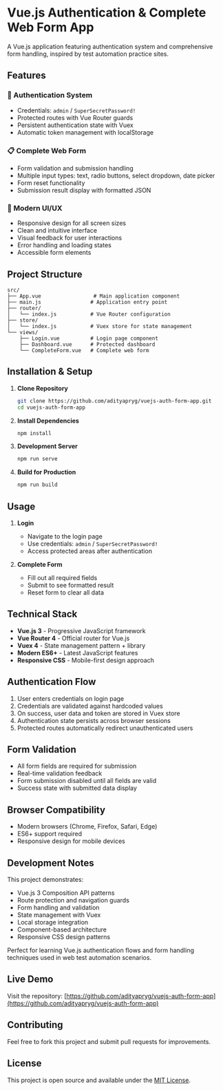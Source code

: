 # Vue.js Authentication & Complete Web Form App

A Vue.js application featuring authentication system and comprehensive form handling, inspired by test automation practice sites.

## Features

### 🔐 Authentication System

- Credentials: `admin` / `SuperSecretPassword!`
- Protected routes with Vue Router guards
- Persistent authentication state with Vuex
- Automatic token management with localStorage

### 📋 Complete Web Form

- Form validation and submission handling
- Multiple input types: text, radio buttons, select dropdown, date picker
- Form reset functionality
- Submission result display with formatted JSON

### 🎨 Modern UI/UX

- Responsive design for all screen sizes
- Clean and intuitive interface
- Visual feedback for user interactions
- Error handling and loading states
- Accessible form elements

## Project Structure

```
src/
├── App.vue                 # Main application component
├── main.js                # Application entry point
├── router/
│   └── index.js           # Vue Router configuration
├── store/
│   └── index.js           # Vuex store for state management
└── views/
    ├── Login.vue          # Login page component
    ├── Dashboard.vue      # Protected dashboard
    └── CompleteForm.vue   # Complete web form
```

## Installation & Setup

1. **Clone Repository**

   ```bash
   git clone https://github.com/adityapryg/vuejs-auth-form-app.git
   cd vuejs-auth-form-app
   ```

2. **Install Dependencies**

   ```bash
   npm install
   ```

3. **Development Server**

   ```bash
   npm run serve
   ```

4. **Build for Production**
   ```bash
   npm run build
   ```

## Usage

1. **Login**

   - Navigate to the login page
   - Use credentials: `admin` / `SuperSecretPassword!`
   - Access protected areas after authentication

2. **Complete Form**
   - Fill out all required fields
   - Submit to see formatted result
   - Reset form to clear all data

## Technical Stack

- **Vue.js 3** - Progressive JavaScript framework
- **Vue Router 4** - Official router for Vue.js
- **Vuex 4** - State management pattern + library
- **Modern ES6+** - Latest JavaScript features
- **Responsive CSS** - Mobile-first design approach

## Authentication Flow

1. User enters credentials on login page
2. Credentials are validated against hardcoded values
3. On success, user data and token are stored in Vuex store
4. Authentication state persists across browser sessions
5. Protected routes automatically redirect unauthenticated users

## Form Validation

- All form fields are required for submission
- Real-time validation feedback
- Form submission disabled until all fields are valid
- Success state with submitted data display

## Browser Compatibility

- Modern browsers (Chrome, Firefox, Safari, Edge)
- ES6+ support required
- Responsive design for mobile devices

## Development Notes

This project demonstrates:

- Vue.js 3 Composition API patterns
- Route protection and navigation guards
- Form handling and validation
- State management with Vuex
- Local storage integration
- Component-based architecture
- Responsive CSS design patterns

Perfect for learning Vue.js authentication flows and form handling techniques used in web test automation scenarios.

## Live Demo

Visit the repository: [https://github.com/adityapryg/vuejs-auth-form-app](https://github.com/adityapryg/vuejs-auth-form-app)

## Contributing

Feel free to fork this project and submit pull requests for improvements.

## License

This project is open source and available under the [MIT License](LICENSE).
